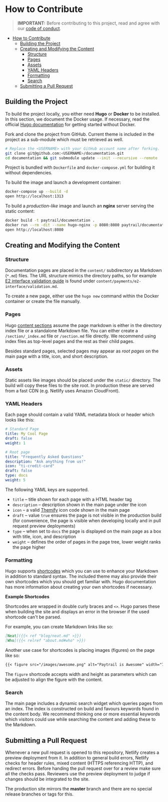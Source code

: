 # How to Contribute

> **IMPORTANT:** Before contributing to this project, read and agree with our [code of conduct](CODE_OF_CONDUCT.md).

* [How to Contribute](#how-to-contribute)
  * [Building the Project](#building-the-project)
  * [Creating and Modifying the Content](#creating-and-modifying-the-content)
    * [Structure](#structure)
    * [Pages](#pages)
    * [Assets](#assets)
    * [YAML Headers](#yaml-headers)
    * [Formatting](#formatting)
    * [Search](#search)
  * [Submitting a Pull Request](#submitting-a-pull-request)

## Building the Project

To build the project locally, you either need **Hugo** or **Docker** to be installed. In this section, we document the Docker usage. If necessary, read the official [Hugo documentation][hugodocs] for getting started without Docker.

Fork and clone the project from GitHub. Current theme is included in the project as a sub-module which must be retrieved as well.

```sh
# Replace the <USERNAME> with your GitHub account name after forking.
git clone git@github.com:<USERNAME>/documentation.git
cd documentation && git submodule update --init --recursive --remote
```

Project is bundled with `Dockerfile` and `docker-compose.yml` for building it without dependencies.

To build the image and launch a development container:

```sh
docker-compose up --build -d
open http://localhost:1313
```

To build a _production-like_ image and launch an **nginx** server serving the static content:

```sh
docker build -t paytrail/documentation .
docker run --rm -dit --name hugo-nginx -p 8080:8080 paytrail/documentation:latest
open http://localhost:8080
```

## Creating and Modifying the Content

### Structure

Documentation pages are placed in the `content/` subdirectory as Markdown (`*.md`) files. The URL structure mimics the directory paths, so for example [E2 interface validation guide][e2-validation] is found under `content/payments/e2-interface/validation.md`.

To create a new page, either use the `hugo new` command within the Docker container or create the file manually.

### Pages

Hugo [content sections][content] assume the page markdown is either in the directory index file or a standalone Markdown file. You can either create a `/section/_index.md` file or `/section.md` file directly. We recommend using index files as top-level pages and the rest as their child pages.

Besides standard pages, selected pages may appear as _root pages_ on the main page with a title, icon, and short description.

### Assets

Static assets like images should be placed under the `static/` directory. The build will copy these files to the site root. In production these are served from a fast CDN (e.g. Netlify uses Amazon CloudFront).

### YAML Headers

Each page should contain a valid YAML metadata block or header which looks like this:

```yaml
# Standard Page
title: My Cool Page
draft: false
weight: 1

# Root page
title: "Frequently Asked Questions"
description: "Ask anything from us!"
icon: "ti-credit-card"
draft: false
type: docs
weight: 5
```

The following YAML keys are supported.

- `title` – title shown for each page with a HTML header tag
- `description` – description shown in the main page under the icon
- `icon` – a valid [Themify][themify] icon code shown in the main page
- `draft` – value `true` ensures the page is not visible in the production build (for convenience, the page is visible when developing locally and in pull request preview deployments)
- `type` – when set to `docs` the page is displayed on the main page as a box with title, icon, and description
- `weight` – defines the order of pages in the page tree, lower weight ranks the page higher

### Formatting

Hugo supports [shortcodes][shortcodes] which you can use to enhance your Markdown in addition to standard syntax. The included theme may also provide their own shortcodes which you should get familiar with. Hugo documentation has more information about creating your own shortcodes if necessary.

**Example Shortcodes**

Shortcodes are wrapped in double curly braces and `<>`. Hugo parses these when building the site and displays an error in the browser if the used shortcode can't be parsed.

For example, you can create Markdown links like so:

```md
[Neat]({{< ref "blog/neat.md" >}})
[Who]({{< relref "about.md#who" >}})
```

Another use case for shortcodes is placing images (figures) on the page like so:

```md
{{< figure src="/images/awesome.png" alt="Paytrail is Awesome" width="75%" >}
```

The `figure` shortcode accepts width and height as parameters which can be adjusted to align the figure with the content.

### Search

The main page includes a dynamic search widget which queries pages from an index. The index is constructed on build and favours keywords found in the content body. We recommend thinking one or more essential keywords which visitors could use while searching the content and adding these to the Markdown.

## Submitting a Pull Request

Whenever a new pull request is opened to this repository, Netlify creates a preview deployment from it. In addition to general build errors, Netlify checks for header rules, mixed content (HTTPS referencing HTTP), and redirect errors. Before handing the pull request over for a review make sure all the checks pass. Reviewers use the preview deployment to judge if changes should be integrated to the site.

The production site mirrors the **master** branch and there are no special release branches or tags for this.

[hugodocs]: https://gohugo.io/getting-started/
[netlify]: https://app.netlify.com/
[e2-validation]: https://docs.paytrail.com/payments/e2-interface/validation/
[content]: https://gohugo.io/content-management/organization/
[shortcodes]: https://gohugo.io/content-management/shortcodes/
[themify]: https://themify.me/themify-icons
